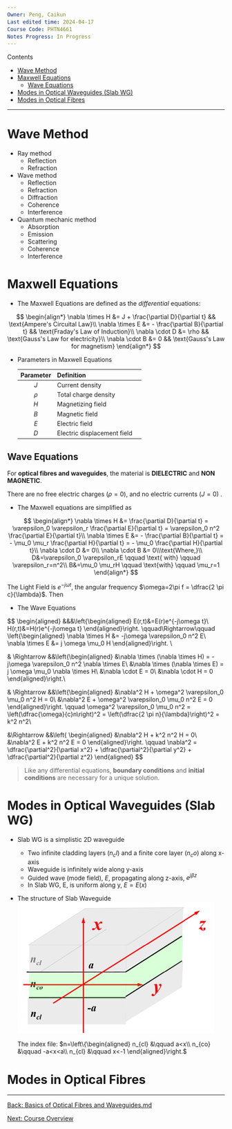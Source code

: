 ```yaml
---
Owner: Peng, Caikun
Last edited time: 2024-04-17
Course Code: PHTN4661
Notes Progress: In Progress
---
```


Contents
- [Wave Method](#wave-method)
- [Maxwell Equations](#maxwell-equations)
	- [Wave Equations](#wave-equations)
- [Modes in Optical Waveguides (Slab WG)](#modes-in-optical-waveguides-slab-wg)
- [Modes in Optical Fibres](#modes-in-optical-fibres)
---

# Wave Method

- Ray method 
	- Reflection 
	- Refraction 
- Wave method 
	- Reflection 
	- Refraction 
	- Diffraction 
	- Coherence 
	- Interference 
- Quantum mechanic method 
	- Absorption 
	- Emission 
	- Scattering 
	- Coherence 
	- Interference 

# Maxwell Equations

- The Maxwell Equations are defined as the *differential* equations:

$$
\begin{align*}
\nabla \times H &= J + \frac{\partial D}{\partial t} && \text{Ampere's Circuital Law}\\
\nabla \times E &= - \frac{\partial B}{\partial t} && \text{Fraday's Law of Induction}\\
\nabla \cdot D &= \rho && \text{Gauss's Law for electricity}\\
\nabla \cdot B &= 0 && \text{Gauss's Law for magnetism}
\end{align*}
$$

- Parameters in Maxwell Equations 

    | Parameter | Definition                  |     |
    | :-------: | :-------------------------- | --- |
    |    $J$    | Current density             |
    |  $\rho$   | Total charge density        |
    |    $H$    | Magnetizing field           |
    |    $B$    | Magnetic field              |
    |    $E$    | Electric field              |
    |    $D$    | Electric displacement field |

## Wave Equations

For **optical fibres and waveguides**, the material is **DIELECTRIC** and **NON MAGNETIC**.
    
There are no free electric charges $(\rho=0)$, and no electric currents $(J=0)$ . 

- The Maxwell equations are simplified as

$$
\begin{align*}
\nabla \times H &= \frac{\partial D}{\partial t} = \varepsilon_0 \varepsilon_r \frac{\partial E}{\partial t} = \varepsilon_0 n^2 \frac{\partial E}{\partial t}\\
\nabla \times E &= - \frac{\partial B}{\partial t} = - \mu_0 \mu_r \frac{\partial H}{\partial t} = - \mu_0 \frac{\partial H}{\partial t}\\
\nabla \cdot D &= 0\\
\nabla \cdot B &= 0\\\text{Where,}\\
D&=\varepsilon_0 \varepsilon_rE \qquad \text{ with} \qquad \varepsilon_r=n^2\\
B&=\mu_0 \mu_rH \qquad \text{with} \qquad \mu_r=1
\end{align*}
$$

The Light Field is $e^{- j \omega t}$, the angular frequency $\omega=2\pi f = \dfrac{2 \pi c}{\lambda}$. Then 

- The Wave Equations 

$$
\begin{aligned}
&&&\left\{\begin{aligned}
E(r,t)&=E(r)e^{-j\omega t}\\
H(r,t)&=H(r)e^{-j\omega t}
\end{aligned}\right.
\qquad\Rightarrow\qquad
\left\{\begin{aligned}
\nabla \times H &= -j\omega \varepsilon_0 n^2 E\\
\nabla \times E &= j \omega \mu_0 H 
\end{aligned}\right. \\

& \Rightarrow 
&&\left\{\begin{aligned}
&\nabla \times (\nabla \times H) = -j\omega \varepsilon_0 n^2 \nabla \times E\\
&\nabla \times (\nabla \times E) = j \omega \mu_0 \nabla \times H\\
&\nabla \cdot E = 0\\
&\nabla \cdot H = 0
\end{aligned}\right.\\

& \Rightarrow 
&&\left\{\begin{aligned}
&\nabla^2 H + \omega^2 \varepsilon_0 \mu_0 n^2 H = 0\\
&\nabla^2 E + \omega^2 \varepsilon_0 \mu_0 n^2 E = 0
\end{aligned}\right. \qquad \omega^2 \varepsilon_0 \mu_0 n^2 = \left(\dfrac{\omega}{c}n\right)^2 = \left(\dfrac{2 \pi n}{\lambda}\right)^2 = k^2 n^2\\

&\Rightarrow
&&\left\{ \begin{aligned}
&\nabla^2 H + k^2 n^2 H = 0\\
&\nabla^2 E + k^2 n^2 E = 0
\end{aligned}\right. \qquad \nabla^2 = \dfrac{\partial^2}{\partial x^2} + \dfrac{\partial^2}{\partial y^2} + \dfrac{\partial^2}{\partial z^2}
\end{aligned}
$$

> Like any differential equations, **boundary conditions** and **initial conditions** are necessary for a unique solution. 

# Modes in Optical Waveguides (Slab WG)

- Slab WG is a simplistic 2D waveguide 
  - Two infinite cladding layers ($n_cl$) and a finite core layer ($n_co$) along x-axis
  - Waveguide is infinitely wide along y-axis
  - Guided wave (mode field), $E$, propagating along z-axis, $e^{j \beta z}$
  - In Slab WG, E, is uniform along y, $E=E(x)$

- The structure of Slab Waveguide
	![Slab Waveguide Structure](../images/slab_waveguide_structure.png)
	
	The index file: $n=\left\{\begin{aligned} n_{cl} &\qquad a<x\\ n_{co} &\qquad -a<x<a\\ n_{cl} &\qquad x<-1 \end{aligned}\right.$

# Modes in Optical Fibres



---
[Back: Basics  of Optical Fibres and Waveguides.md](1.%20Basics%20of%20Optical%20Fibres%20and%20Waveguides.md)

[Next: Course Overview](0.%20PHTN4661%20Optical%20Circuits%20and%20Fibres%20Overview.md)
